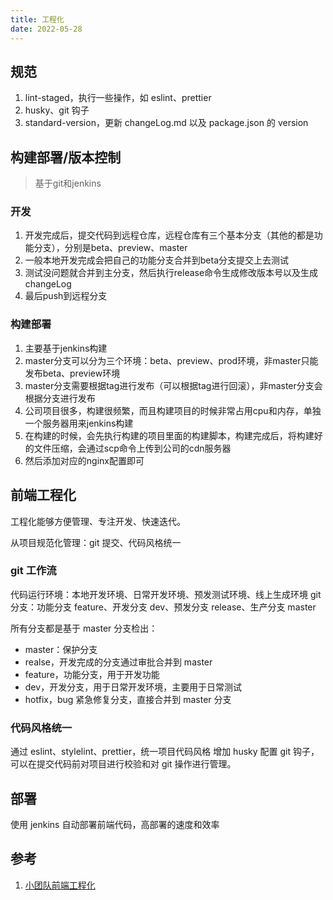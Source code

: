 ```yaml
---
title: 工程化
date: 2022-05-28
---
```


## 规范

1. lint-staged，执行一些操作，如 eslint、prettier
2. husky、git 钩子
3. standard-version，更新 changeLog.md 以及 package.json 的 version

## 构建部署/版本控制

> 基于git和jenkins

### 开发

1. 开发完成后，提交代码到远程仓库，远程仓库有三个基本分支（其他的都是功能分支），分别是beta、preview、master
2. 一般本地开发完成会把自己的功能分支合并到beta分支提交上去测试
3. 测试没问题就合并到主分支，然后执行release命令生成修改版本号以及生成changeLog
4. 最后push到远程分支

### 构建部署

1. 主要基于jenkins构建
2. master分支可以分为三个环境：beta、preview、prod环境，非master只能发布beta、preview环境
3. master分支需要根据tag进行发布（可以根据tag进行回滚），非master分支会根据分支进行发布
4. 公司项目很多，构建很频繁，而且构建项目的时候非常占用cpu和内存，单独一个服务器用来jenkins构建
5. 在构建的时候，会先执行构建的项目里面的构建脚本，构建完成后，将构建好的文件压缩，会通过scp命令上传到公司的cdn服务器
6. 然后添加对应的nginx配置即可

## 前端工程化

工程化能够方便管理、专注开发、快速迭代。

从项目规范化管理：git 提交、代码风格统一

### git 工作流

代码运行环境：本地开发环境、日常开发环境、预发测试环境、线上生成环境
git 分支：功能分支 feature、开发分支 dev、预发分支 release、生产分支 master

所有分支都是基于 master 分支检出：

- master：保护分支
- realse，开发完成的分支通过审批合并到 master
- feature，功能分支，用于开发功能
- dev，开发分支，用于日常开发环境，主要用于日常测试
- hotfix，bug 紧急修复分支，直接合并到 master 分支

### 代码风格统一

通过 eslint、stylelint、prettier，统一项目代码风格
增加 husky 配置 git 钩子，可以在提交代码前对项目进行校验和对 git 操作进行管理。

## 部署

使用 jenkins 自动部署前端代码，高部署的速度和效率

## 参考

1. [小团队前端工程化](https://juejin.cn/post/6867861517603438605)
